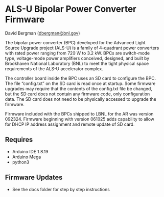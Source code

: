 # ALS-U Bipolar Power Converter Firmware

David Bergman (dbergman@bnl.gov)


The bipolar power converter (BPC) developed for the Advanced Light Source Upgrade project (ALS-U) is a family of 4-quadrant power converters with rated power ranging from 720 W to 3.2 kW. BPCs
are switch-mode type, voltage-mode power amplifiers conceived, designed, and built by
Brookhaven National Laboratory (BNL) to meet the tight physical space requirements of the ALS-U
accelerator complex.


The controller board inside the BPC uses an SD card to configure the BPC. The file “config.txt” on the SD card is read once at startup. Some firmware upgrades may require that the contents of the config.txt file be changed, but the SD card does not contain any firmware code, only configuration data. The SD card does not need to be physically accessed to upgrade the firmware.

Firmware included with the BPCs shipped to LBNL for the AR was version 092324. Firmware beginning with version 061025 adds capability to allow for DHCP IP address assignment and remote update of SD card. 

## Requires

* Arduino IDE 1.8.19
* Arduino Mega 
* python3

## Firmware Updates

* See the docs folder for step by step instructions

